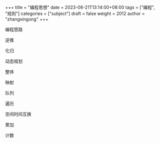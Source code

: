 +++
title = "编程思想"
date = 2023-06-21T13:14:00+08:00
tags = ["编程", "规则"]
categories = ["subject"]
draft = false
weight = 2012
author = "zhangxingong"
+++

编程思路

逆推

化归

动态规划

整体

映射

队列

遍历

空间时间互换

累加

计数
